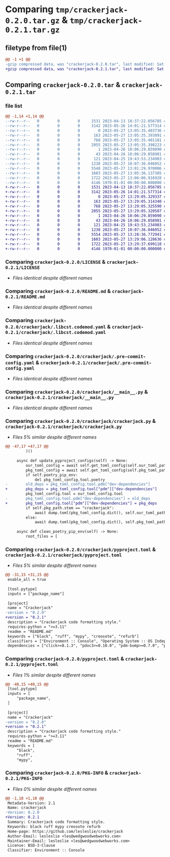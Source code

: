 # Comparing `tmp/crackerjack-0.2.0.tar.gz` & `tmp/crackerjack-0.2.1.tar.gz`

## filetype from file(1)

```diff
@@ -1 +1 @@
-gzip compressed data, was "crackerjack-0.2.0.tar", last modified: Sat May 27 13:06:06 2023, max compression
+gzip compressed data, was "crackerjack-0.2.1.tar", last modified: Sat May 27 13:29:37 2023, max compression
```

## Comparing `crackerjack-0.2.0.tar` & `crackerjack-0.2.1.tar`

### file list

```diff
@@ -1,14 +1,14 @@
--rw-r--r--   0        0        0     1531 2023-04-13 18:37:22.056785 crackerjack-0.2.0/LICENSE
--rw-r--r--   0        0        0     3142 2023-05-26 14:01:21.577314 crackerjack-0.2.0/README.md
--rw-r--r--   0        0        0        0 2023-05-27 13:05:35.403736 crackerjack-0.2.0/crackerjack/.crackerjack-config.yaml
--rw-r--r--   0        0        0      163 2023-05-27 13:05:35.393891 crackerjack-0.2.0/crackerjack/.gitignore
--rw-r--r--   0        0        0      768 2023-05-27 13:05:35.401181 crackerjack-0.2.0/crackerjack/.libcst.codemod.yaml
--rw-r--r--   0        0        0     2055 2023-05-27 13:05:35.398223 crackerjack-0.2.0/crackerjack/.pre-commit-config.yaml
--rw-r--r--   0        0        0        1 2023-04-26 10:06:29.859090 crackerjack-0.2.0/crackerjack/.ruff_cache/.gitignore
--rw-r--r--   0        0        0       43 2023-04-26 10:06:29.858981 crackerjack-0.2.0/crackerjack/.ruff_cache/CACHEDIR.TAG
--rw-r--r--   0        0        0      121 2023-04-25 19:43:53.234903 crackerjack-0.2.0/crackerjack/__init__.py
--rw-r--r--   0        0        0     1238 2023-05-27 10:07:36.046052 crackerjack-0.2.0/crackerjack/__main__.py
--rw-r--r--   0        0        0     5548 2023-05-27 13:01:29.970006 crackerjack-0.2.0/crackerjack/crackerjack.py
--rw-r--r--   0        0        0     1603 2023-05-27 13:05:36.137385 crackerjack-0.2.0/crackerjack/pyproject.toml
--rw-r--r--   0        0        0     1722 2023-05-27 13:06:06.916928 crackerjack-0.2.0/pyproject.toml
--rw-r--r--   0        0        0     4146 1970-01-01 00:00:00.000000 crackerjack-0.2.0/PKG-INFO
+-rw-r--r--   0        0        0     1531 2023-04-13 18:37:22.056785 crackerjack-0.2.1/LICENSE
+-rw-r--r--   0        0        0     3142 2023-05-26 14:01:21.577314 crackerjack-0.2.1/README.md
+-rw-r--r--   0        0        0        0 2023-05-27 13:29:05.329337 crackerjack-0.2.1/crackerjack/.crackerjack-config.yaml
+-rw-r--r--   0        0        0      163 2023-05-27 13:29:05.314340 crackerjack-0.2.1/crackerjack/.gitignore
+-rw-r--r--   0        0        0      768 2023-05-27 13:29:05.325590 crackerjack-0.2.1/crackerjack/.libcst.codemod.yaml
+-rw-r--r--   0        0        0     2055 2023-05-27 13:29:05.320587 crackerjack-0.2.1/crackerjack/.pre-commit-config.yaml
+-rw-r--r--   0        0        0        1 2023-04-26 10:06:29.859090 crackerjack-0.2.1/crackerjack/.ruff_cache/.gitignore
+-rw-r--r--   0        0        0       43 2023-04-26 10:06:29.858981 crackerjack-0.2.1/crackerjack/.ruff_cache/CACHEDIR.TAG
+-rw-r--r--   0        0        0      121 2023-04-25 19:43:53.234903 crackerjack-0.2.1/crackerjack/__init__.py
+-rw-r--r--   0        0        0     1238 2023-05-27 10:07:36.046052 crackerjack-0.2.1/crackerjack/__main__.py
+-rw-r--r--   0        0        0     5554 2023-05-27 13:28:36.772941 crackerjack-0.2.1/crackerjack/crackerjack.py
+-rw-r--r--   0        0        0     1603 2023-05-27 13:29:06.128636 crackerjack-0.2.1/crackerjack/pyproject.toml
+-rw-r--r--   0        0        0     1722 2023-05-27 13:29:37.699118 crackerjack-0.2.1/pyproject.toml
+-rw-r--r--   0        0        0     4146 1970-01-01 00:00:00.000000 crackerjack-0.2.1/PKG-INFO
```

### Comparing `crackerjack-0.2.0/LICENSE` & `crackerjack-0.2.1/LICENSE`

 * *Files identical despite different names*

### Comparing `crackerjack-0.2.0/README.md` & `crackerjack-0.2.1/README.md`

 * *Files identical despite different names*

### Comparing `crackerjack-0.2.0/crackerjack/.libcst.codemod.yaml` & `crackerjack-0.2.1/crackerjack/.libcst.codemod.yaml`

 * *Files identical despite different names*

### Comparing `crackerjack-0.2.0/crackerjack/.pre-commit-config.yaml` & `crackerjack-0.2.1/crackerjack/.pre-commit-config.yaml`

 * *Files identical despite different names*

### Comparing `crackerjack-0.2.0/crackerjack/__main__.py` & `crackerjack-0.2.1/crackerjack/__main__.py`

 * *Files identical despite different names*

### Comparing `crackerjack-0.2.0/crackerjack/crackerjack.py` & `crackerjack-0.2.1/crackerjack/crackerjack.py`

 * *Files 5% similar despite different names*

```diff
@@ -47,17 +47,17 @@
         )()
 
     async def update_pyproject_configs(self) -> None:
         our_toml_config = await self.get_toml_config(self.our_toml_path)
         pkg_toml_config = await self.get_toml_config(self.pkg_toml_path)
         if self.poetry_pip_env:
             del pkg_toml_config.tool.poetry
-        old_deps = pkg_toml_config.tool.pdm["dev-dependencies"]
+        pkg_deps = pkg_toml_config.tool["pdm"]["dev-dependencies"]
         pkg_toml_config.tool = our_toml_config.tool
-        pkg_toml_config.tool.pdm["dev-dependencies"] = old_deps
+        pkg_toml_config.tool["pdm"]["dev-dependencies"] = pkg_deps
         if self.pkg_path.stem == "crackerjack":
             await dump.toml(pkg_toml_config.dict(), self.our_toml_path)
         else:
             await dump.toml(pkg_toml_config.dict(), self.pkg_toml_path)
 
     async def clean_poetry_pip_env(self) -> None:
         root_files = [
```

### Comparing `crackerjack-0.2.0/crackerjack/pyproject.toml` & `crackerjack-0.2.1/crackerjack/pyproject.toml`

 * *Files 5% similar despite different names*

```diff
@@ -31,15 +31,15 @@
 enable_all = true
 
 [tool.pytype]
 inputs = ["package_name"]
 
 [project]
 name = "Crackerjack"
-version = "0.2.0"
+version = "0.2.1"
 description = "Crackerjack code formatting style."
 requires-python = ">=3.11"
 readme = "README.md"
 keywords = ["black", "ruff", "mypy", "creosote", "refurb"]
 classifiers = ["Environment :: Console", "Operating System :: OS Independent", "Programming Language :: Python", "Programming Language :: Python :: 3.11"]
 dependencies = ["click>=8.1.3", "pdoc3>=0.10.0", "pdm-bump>=0.7.0", "pydantic>=1.10.7", "aiopath>=0.6.11", "acb>=0.1.2", "aioconsole>=0.6.1", "inflection>=0.5.1"]
```

### Comparing `crackerjack-0.2.0/pyproject.toml` & `crackerjack-0.2.1/pyproject.toml`

 * *Files 1% similar despite different names*

```diff
@@ -40,15 +40,15 @@
 [tool.pytype]
 inputs = [
     "package_name",
 ]
 
 [project]
 name = "Crackerjack"
-version = "0.2.0"
+version = "0.2.1"
 description = "Crackerjack code formatting style."
 requires-python = ">=3.11"
 readme = "README.md"
 keywords = [
     "black",
     "ruff",
     "mypy",
```

### Comparing `crackerjack-0.2.0/PKG-INFO` & `crackerjack-0.2.1/PKG-INFO`

 * *Files 0% similar despite different names*

```diff
@@ -1,10 +1,10 @@
 Metadata-Version: 2.1
 Name: crackerjack
-Version: 0.2.0
+Version: 0.2.1
 Summary: Crackerjack code formatting style.
 Keywords: black ruff mypy creosote refurb
 Home-page: https://github.com/lesleslie/crackerjack
 Author-Email: lesleslie <les@wedgwoodwebworks.com>
 Maintainer-Email: lesleslie <les@wedgwoodwebworks.com>
 License: BSD-3-Clause
 Classifier: Environment :: Console
```


